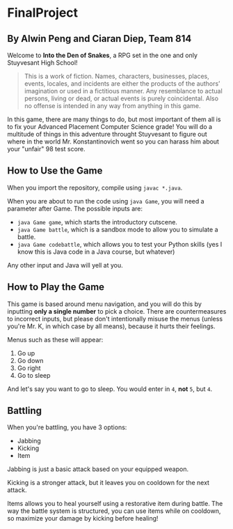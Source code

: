 # FinalProject
## By Alwin Peng and Ciaran Diep, Team 814

Welcome to **Into the Den of Snakes**, a RPG set in the one and only Stuyvesant High School!
> This is a work of fiction. Names, characters, businesses, places, events, locales, and incidents are either the products of the authors’ imagination or used in a fictitious manner. Any resemblance to actual persons, living or dead, or actual events is purely coincidental.
> Also no offense is intended in any way from anything in this game.

In this game, there are many things to do, but most important of them all is to fix your Advanced Placement Computer Science grade! You will do a multitude of things in this adventure throught Stuyvesant to figure out where in the world Mr. Konstantinovich went so you can harass him about your "unfair" 98 test score.

## How to Use the Game

When you import the repository, compile using `javac *.java`.

When you are about to run the code using `java Game`, you will need a parameter after Game. The possible inputs are:

- `java Game game`, which starts the introductory cutscene.
- `java Game battle`, which is a sandbox mode to allow you to simulate a battle.
- `java Game codebattle`, which allows you to test your Python skills (yes I know this is Java code in a Java course, but whatever)

Any other input and Java will yell at you.

## How to Play the Game

This game is based around menu navigation, and you will do this by inputting **only a single number** to pick a choice. There are countermeasures to incorrect inputs, but please don't intentionally misuse the menus (unless you're Mr. K, in which case by all means), because it hurts their feelings. 

Menus such as these will appear:

1. Go up
2. Go down
3. Go right
4. Go to sleep

And let's say you want to go to sleep. You would enter in `4`, **not** `5`, but `4`.

## Battling

When you're battling, you have 3 options: 

- Jabbing
- Kicking
- Item

Jabbing is just a basic attack based on your equipped weapon.

Kicking is a stronger attack, but it leaves you on cooldown for the next attack.

Items allows you to heal yourself using a restorative item during battle. The way the battle system is structured, you can use items while on cooldown, so maximize your damage by kicking before healing!